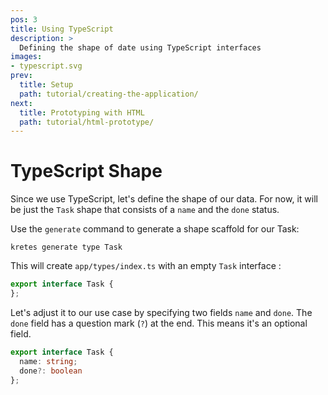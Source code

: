 ```yaml
---
pos: 3
title: Using TypeScript
description: >
  Defining the shape of date using TypeScript interfaces
images:
- typescript.svg
prev:
  title: Setup 
  path: tutorial/creating-the-application/
next:
  title: Prototyping with HTML 
  path: tutorial/html-prototype/
---
```


# TypeScript Shape

Since we use TypeScript, let's define the shape of our data. For now, it will be just the `Task` shape that consists of a `name` and the `done` status.

Use the `generate` command to generate a shape scaffold for our Task:

```
kretes generate type Task
```

This will create `app/types/index.ts` with an empty `Task` interface :

```ts
export interface Task {
};
```

Let's adjust it to our use case by specifying two fields `name` and `done`. The `done` field has a question mark (`?`) at the end. This means it's an optional field.

```ts
export interface Task {
  name: string;
  done?: boolean
};
```
